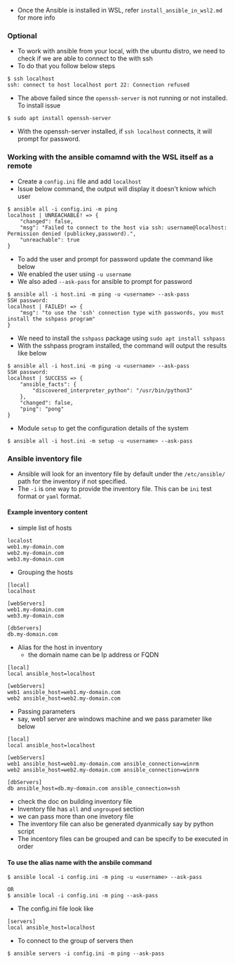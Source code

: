 - Once the Ansible is installed in WSL, refer `install_ansible_in_wsl2.md` for more info

### Optional
- To work with ansible from your local, with the ubuntu distro, we need to check if we are able to connect to the with ssh
- To do that you follow below steps

```
$ ssh localhost
ssh: connect to host localhost port 22: Connection refused
```
- The above failed since the `openssh-server` is not running or not installed. To install issue

```
$ sudo apt install openssh-server
```
- With the openssh-server installed, if `ssh localhost` connects, it will prompt for password.

### Working with the ansible comamnd with the WSL itself as a remote 

- Create a `config.ini` file and add `localhost`
- Issue below command, the output will display it doesn't kniow which user
```
$ ansible all -i config.ini -m ping
localhost | UNREACHABLE! => {
    "changed": false,
    "msg": "Failed to connect to the host via ssh: username@localhost: Permission denied (publickey,password).",
    "unreachable": true
}
```
- To add the user and prompt for password update the command like below
- We enabled the user using `-u username`
- We also aded `--ask-pass` for ansible to prompt for password

```
$ ansible all -i host.ini -m ping -u <username> --ask-pass
SSH password:
localhost | FAILED! => {
    "msg": "to use the 'ssh' connection type with passwords, you must install the sshpass program"
}
```

- We need to install the `sshpass` package using `sudo apt install sshpass`
- With the sshpass program installed, the command will output the results like below
```
$ ansible all -i host.ini -m ping -u <username> --ask-pass
SSH password:
localhost | SUCCESS => {
    "ansible_facts": {
        "discovered_interpreter_python": "/usr/bin/python3"
    },
    "changed": false,
    "ping": "pong"
}
```

- Module `setup` to get the configuration details of the system
```
$ ansible all -i host.ini -m setup -u <username> --ask-pass
```

### Ansible inventory file
- Ansible will look for an inventory file by default under the `/etc/ansible/` path for the inventory if not specified.
- The `-i` is one way to provide the inventory file. This can be `ini` test format or `yaml` format.

#### Example inventory content
- simple list of hosts
```
localost
web1.my-domain.com
web2.my-domain.com
web3.my-domain.com
```
- Grouping the hosts
```
[local]
localhost

[webServers]
web1.my-domain.com
web3.my-domain.com

[dbServers]
db.my-domain.com
```
- Alias for the host in inventory
  - the domain name can be Ip address or FQDN
```
[local]
local ansible_host=localhost

[webServers]
web1 ansible_host=web1.my-domain.com
web2 ansible_host=web2.my-domain.com
```
- Passing parameters
- say, web1 server are windows machine and we pass parameter like below
```
[local]
local ansible_host=localhost

[webServers]
web1 ansible_host=web1.my-domain.com ansible_connection=winrm
web2 ansible_host=web2.my-domain.com ansible_connection=winrm

[dbServers]
db ansible_host=db.my-domain.com ansible_connection=ssh
```
- check the doc on building inventory file
- Inventory file has `all` and `ungrouped` section
- we can pass more than one invetory file
- The inventory file can also be generated dyanmically say by python script
- The incentory files can be grouped and can be specify to be executed in order

#### To use the alias name with the ansbile command

```
$ ansible local -i config.ini -m ping -u <username> --ask-pass

OR
$ ansible local -i config.ini -m ping --ask-pass
```

- The config.ini file look like
```
[servers]
local ansible_host=localhost
```

- To connect to the group of servers then

```
$ ansible servers -i config.ini -m ping --ask-pass
```
